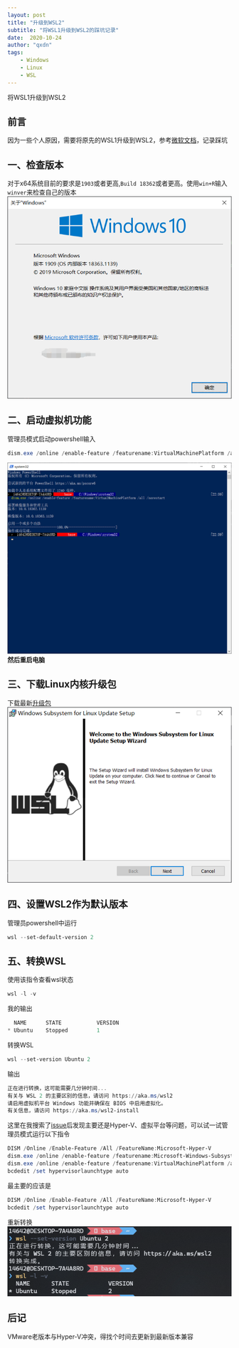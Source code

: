 ```yaml
---
layout: post
title: "升级到WSL2"
subtitle: "将WSL1升级到WSL2的踩坑记录"
date:  2020-10-24
author: "qxdn"
tags:
    - Windows
    - Linux
    - WSL
---
```


将WSL1升级到WSL2
<!--more-->

## 前言
因为一些个人原因，需要将原先的WSL1升级到WSL2，参考[微软文档](https://docs.microsoft.com/zh-cn/windows/wsl/install-win10)，记录踩坑

## 一、检查版本
对于x64系统目前的要求是`1903`或者更高,`Build 18362`或者更高。使用`win+R`输入`winver`来检查自己的版本
![version](/images/post-upgradeWSL/version.png)

## 二、启动虚拟机功能
管理员模式启动powershell输入
```powershell
dism.exe /online /enable-feature /featurename:VirtualMachinePlatform /all /norestart
```
![启动虚拟机功能](/images/post-upgradeWSL/enableVMFeature.png)
**然后重启电脑**

## 三、下载Linux内核升级包

下载最新[升级包](https://wslstorestorage.blob.core.windows.net/wslblob/wsl_update_x64.msi)
![package](/images/post-upgradeWSL/package.png)

## 四、设置WSL2作为默认版本
管理员powershell中运行
```powershell
wsl --set-default-version 2
```

## 五、转换WSL
使用该指令查看wsl状态
```powershell
wsl -l -v
```
我的输出
```powershell
  NAME      STATE           VERSION
* Ubuntu    Stopped         1
```
转换WSL
```powershell
wsl --set-version Ubuntu 2
```
输出
```powershell
正在进行转换，这可能需要几分钟时间...
有关与 WSL 2 的主要区别的信息，请访问 https://aka.ms/wsl2
请启用虚拟机平台 Windows 功能并确保在 BIOS 中启用虚拟化。
有关信息，请访问 https://aka.ms/wsl2-install
```
这里在我搜索了[issue](https://github.com/microsoft/WSL/issues/5363)后发现主要还是Hyper-V、虚拟平台等问题，可以试一试管理员模式运行以下指令
```powershell
DISM /Online /Enable-Feature /All /FeatureName:Microsoft-Hyper-V
dism.exe /online /enable-feature /featurename:Microsoft-Windows-Subsystem-Linux /all /norestart
dism.exe /online /enable-feature /featurename:VirtualMachinePlatform /all /norestart
bcdedit /set hypervisorlaunchtype auto
```
最主要的应该是
```powershell
DISM /Online /Enable-Feature /All /FeatureName:Microsoft-Hyper-V
bcdedit /set hypervisorlaunchtype auto
```

重新转换
![转换完成](/images/post-upgradeWSL/converted.png)

## 后记
VMware老版本与Hyper-V冲突，得找个时间去更新到最新版本兼容

